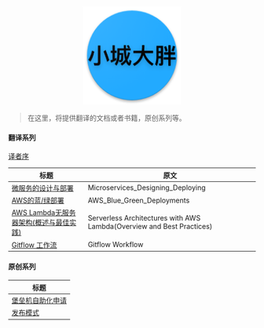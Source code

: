 <p align="center">
   <img width="200" src="avatar.png">
</p>

> 在这里，将提供翻译的文档或者书籍，原创系列等。

#### 翻译系列

[译者序](translator_foreword.md)


|           标题             |             原文             |
| --------------------------| ---------------------------- |
| [微服务的设计与部署](https://github.com/liubq919/microservices-design-deploy_cn)    |  Microservices_Designing_Deploying|
| [AWS的蓝/绿部署](https://github.com/liubq919/AWS_Blue_Green_Deployments_cn)    |  AWS_Blue_Green_Deployments|
| [AWS Lambda无服务器架构(概述与最佳实践)](https://github.com/liubq919/Serverless_Architectures_with_AWS_Lambda_cn) |  Serverless Architectures with AWS Lambda(Overview and Best Practices)|
| [Gitflow 工作流](https://github.com/liubq919/gitflow-workflow-cn) |  Gitflow Workflow|

#### 原创系列

| 标题                          |
| ---------------------------- |
| [堡垒机自助化申请](https://github.com/liubq919/bhapp-doc)         |
| [发布模式](https://github.com/liubq919/deployment-strategies_cn)         |